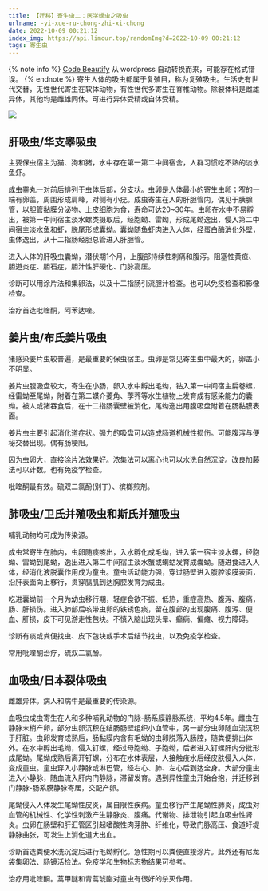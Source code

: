 ```yaml
---
title: 【迁移】寄生虫二：医学蠕虫之吸虫
urlname: -yi-xue-ru-chong-zhi-xi-chong
date: 2022-10-09 00:21:12
index_img: https://api.limour.top/randomImg?d=2022-10-09 00:21:12
tags: 寄生虫
---
```

{% note info %}
[Code Beautify](https://codebeautify.org/html-to-markdown) 从 wordpress 自动转换而来，可能存在格式错误。
{% endnote %}
寄生人体的吸虫都属于复殖目，称为复殖吸虫。生活史有世代交替，无性世代寄生在软体动物，有性世代多寄生在脊椎动物。除裂体科是雌雄异体，其他均是雌雄同体。可进行异体受精或自体受精。

![](https://img.limour.top/2023/09/01/64f0bd66450f1.webp)

肝吸虫/华支睾吸虫
---------

主要保虫宿主为猫、狗和猪，水中存在第一第二中间宿舍，人群习惯吃不熟的淡水鱼虾。

成虫睾丸一对前后排列于虫体后部，分支状。虫卵是人体最小的寄生虫卵；窄的一端有卵盖，周围形成肩峰，对侧有小疣。成虫寄生在人的肝胆管内，偶见于胰腺管，以胆管黏膜分泌物、上皮细胞为食，寿命可达20~30年。虫卵在水中不易孵出，被第一中间宿主淡水螺类摄取后，经胞蚴、雷蚴，形成尾蚴逸出，侵入第二中间宿主淡水鱼和虾，脱尾形成囊蚴。囊蚴随鱼虾肉进入人体，经蛋白酶消化外壁，虫体逸出，从十二指肠经胆总管进入肝胆管。

进入人体的肝吸虫囊蚴，潜伏期1个月，上腹部持续性刺痛和腹泻。阻塞性黄疸、胆道炎症、胆石症，胆汁性肝硬化、门脉高压。

诊断可以用涂片法和集卵法，以及十二指肠引流胆汁检查。也可以免疫检查和影像检查。

治疗首选吡喹酮，阿苯达唑。

姜片虫/布氏姜片吸虫
----------

猪感染姜片虫较普遍，是最重要的保虫宿主。虫卵是常见寄生虫中最大的，卵盖小不明显。

姜片虫腹吸盘较大，寄生在小肠，卵入水中孵出毛蚴，钻入第一中间宿主扁卷螺，经雷蚴至尾蚴，附着在第二媒介菱角、荸荠等水生植物上发育成有感染能力的囊蚴。被人或猪吞食后，在十二指肠囊壁被消化，尾蚴逸出用腹吸盘附着在肠黏膜表面。

姜片虫主要引起消化道症状。强力的吸盘可以造成肠道机械性损伤。可能腹泻与便秘交替出现。偶有肠梗阻。

因为虫卵大，直接涂片法效果好。浓集法可以离心也可以水洗自然沉淀。改良加藤法可以计数。也有免疫学检查。

吡喹酮最有效。硫双二氯酚(别丁）、槟榔煎剂。

肺吸虫/卫氏并殖吸虫和斯氏并殖吸虫
-----------------

哺乳动物均可成为传染源。

成虫常寄生在肺内，虫卵随痰咳出，入水孵化成毛蚴，进入第一宿主淡水螺，经胞蚴、雷蚴到尾蚴，逸出进入第二中间宿主淡水蟹或蝲蛄发育成囊蚴。随进食进入人体，经消化液脱囊作用成为童虫。童虫活动能力强，穿过肠壁进入腹腔浆膜表面，沿肝表面向上移行，贯穿膈肌到达胸腔发育为成虫。

吃进囊蚴前一个月为幼虫移行期，轻症食欲不振、低热，重症高热、腹泻、腹痛，肠、肝损伤。进入肺部后咳带虫卵的铁锈色痰，留在腹部的出现腹痛、腹泻、便血、肝损，皮下可见游走性包块。不慎入脑出现头晕、癫痫、偏瘫、视力障碍。

诊断有痰或粪便找虫、皮下包块或手术后结节找虫，以及免疫学检查。

常用吡喹酮治疗，硫双二氯酚。

血吸虫/日本裂体吸虫
----------

雌雄异体。病人和病牛是最重要的传染源。

血吸虫成虫寄生在人和多种哺乳动物的门脉-肠系膜静脉系统，平均4.5年。雌虫在静脉末梢产卵，部分虫卵沉积在结肠肠壁组织小血管中，另一部分虫卵随血流沉积于肝脏。虫卵发育成熟后，肠黏膜内含有毛蚴的虫卵脱落入肠腔，随粪便排出体外。在水中孵出毛蚴，侵入钉螺，经过母胞蚴、子胞蚴，后者进入钉螺肝内分批形成尾蚴。尾蚴成熟后离开钉螺，分布在水体表层，人接触疫水后经皮肤侵入人体，变成童虫。童虫穿入小静脉或淋巴管，经右心、肺、左心后到达全身。大部分童虫进入小静脉，随血流入肝内门静脉，滞留发育。遇到异性童虫开始合抱，并迁移到门静脉-肠系膜静脉寄居，交配产卵。

尾蚴侵入人体发生尾蚴性皮炎，属自限性疾病。童虫移行产生尾蚴性肺炎，成虫对血管的机械性、化学性刺激产生静脉炎、腹痛。代谢物、排泄物引起血吸虫性肾炎。虫卵在肠壁和肝汇管区引起嗜酸性肉芽肿、纤维化，导致门脉高压、食道圩堤静脉曲张，可发生上消化道大出血。

诊断首选粪便水洗沉淀后进行毛蚴孵化。急性期可以粪便直接涂片。此外还有尼龙袋集卵法、肠镜活检法。免疫学和生物标志物结果可参考。

治疗用吡喹酮。蒿甲醚和青蒿琥酯对童虫有很好的杀灭作用。